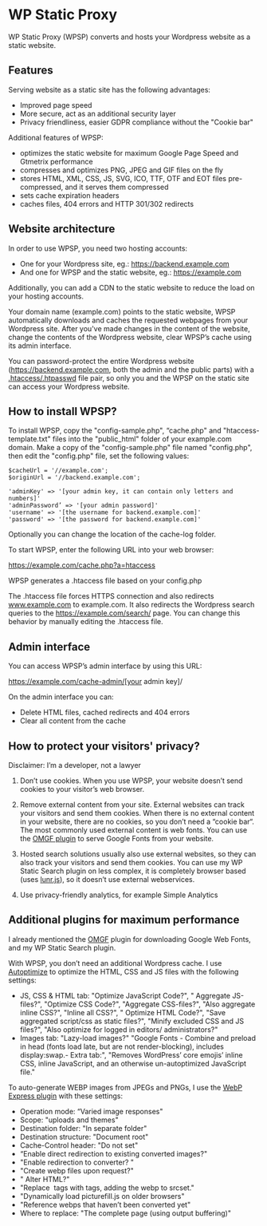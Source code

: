# WP Static Proxy

WP Static Proxy (WPSP) converts and hosts your Wordpress website as a static website. 

## Features

Serving website as a static site has the following advantages:

- Improved page speed
- More secure, act as an additional security layer
- Privacy friendliness, easier GDPR compliance without the "Cookie bar"

Additional features of WPSP:

- optimizes the static website for maximum Google Page Speed and Gtmetrix performance
- compresses and optimizes PNG, JPEG and GIF files on the fly
- stores HTML, XML, CSS, JS, SVG, ICO, TTF, OTF and EOT files pre-compressed, and it serves them compressed
- sets cache expiration headers
- caches files, 404 errors and HTTP 301/302 redirects

## Website architecture

In order to use WPSP, you need two hosting accounts:

- One for your Wordpress site, eg.: https://backend.example.com
- And one for WPSP and the static website, eg.: https://example.com

Additionally, you can add a CDN to the static website to reduce the load on your hosting accounts.

Your domain name (example.com) points to the static website, WPSP automatically downloads and caches the requested webpages from your Wordpress site. After you've made changes in the content of the website, change the contents of the Wordpress website, clear WPSP’s cache using its admin interface. 

You can password-protect the entire Wordpress website (https://backend.example.com, both the admin and the public parts) with a [.htaccess/.htpasswd](https://www.web2generators.com/apache-tools/htpasswd-generator) file pair, so only you and the WPSP on the static site can access your Wordpress website.

## How to install WPSP?

To install WPSP, copy the "config-sample.php", “cache.php" and "htaccess-template.txt" files into the "public_html" folder of your example.com domain. Make a copy of the "config-sample.php" file named "config.php", then edit the "config.php" file, set the following values:

```
$cacheUrl = '//example.com';
$originUrl = '//backend.example.com';
```

```
'adminKey' => '[your admin key, it can contain only letters and numbers]'
'adminPassword’ => '[your admin password]'
'username' => '[the username for backend.example.com]' 
'password' => '[the password for backend.example.com]' 
```

Optionally you can change the location of the cache-log folder.

To start WPSP, enter the following URL into your web browser:

https://example.com/cache.php?a=htaccess

WPSP generates a .htaccess file based on your config.php

The .htaccess file forces HTTPS connection and also redirects www.example.com to example.com. It also redirects the Wordpress search queries to the https://example.com/search/ page. You can change this behavior by manually editing the .htaccess file.

## Admin interface

You can access WPSP’s admin interface by using this URL:

https://example.com/cache-admin/[your admin key]/

On the admin interface you can:

- Delete HTML files, cached redirects and 404 errors
- Clear all content from the cache

## How to protect your visitors' privacy?

Disclaimer: I’m a developer, not a lawyer

1. Don’t use cookies. When you use WPSP, your website doesn’t send cookies to your visitor’s web browser.

2. Remove external content from your site. External websites can track your visitors and send them cookies. When there is no external content in your website, there are no cookies, so you don’t need a “cookie bar“. The most commonly used external content is web fonts. You can use the [OMGF plugin](https://wordpress.org/plugins/host-webfonts-local/) to serve Google Fonts from your website. 

3. Hosted search solutions usually also use external websites, so they can also track your visitors and send them cookies. You can use my WP Static Search plugin on less complex, it is completely browser based (uses [lunr.js](https://lunrjs.com/)), so it doesn’t use external webservices.

4. Use privacy-friendly analytics, for example Simple Analytics

## Additional plugins for maximum performance

I already mentioned the [OMGF](https://wordpress.org/plugins/host-webfonts-local/) plugin for downloading Google Web Fonts, and my WP Static Search plugin.

With WPSP, you don’t need an additional Wordpress cache. I use [Autoptimize](https://wordpress.org/plugins/autoptimize/) to optimize the HTML, CSS and JS files with the following settings: 

- JS, CSS & HTML tab: "Optimize JavaScript Code?", " Aggregate JS-files?", "Optimize CSS Code?", "Aggregate CSS-files?", "Also aggregate inline CSS?", "Inline all CSS?", " Optimize HTML Code?", "Save aggregated script/css as static files?", "Minify excluded CSS and JS files?", "Also optimize for logged in editors/ administrators?"
- Images tab: "Lazy-load images?"
 "Google Fonts - Combine and preload in head (fonts load late, but are not render-blocking), includes display:swap.- Extra tab:", "Removes WordPress’ core emojis’ inline CSS, inline JavaScript, and an otherwise un-autoptimized JavaScript file."

To auto-generate WEBP images from JPEGs and PNGs, I use the [WebP Express plugin](https://wordpress.org/plugins/webp-express/) with these settings: 

- Operation mode: “Varied image responses"
- Scope: "uploads and themes"
- Destination folder: "In separate folder"
- Destination structure: "Document root"
- Cache-Control header: "Do not set"
- “Enable direct redirection to existing converted images?"
- "Enable redirection to converter? "
- "Create webp files upon request?"
- " Alter HTML?"
- "Replace <img> tags with <picture> tags, adding the webp to srcset."
- "Dynamically load picturefill.js on older browsers"
- "Reference webps that haven’t been converted yet"
- Where to replace: "The complete page (using output buffering)"


